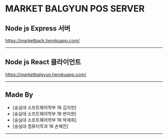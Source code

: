 # MARKET BALGYUN POS SERVER
## Node js Express 서버
https://marketback.herokuapp.com/

---
## Node js React 클라이언트
https://marketbalgyun.herokuapp.com/

---

## Made By
- [숭실대 소프트웨어학부 18 김지헌]
- [숭실대 소프트웨어학부 18 변지현]
- [숭실대 소프트웨어학부 18 박재희]
- [숭실대 컴퓨터학과 18 손예진]

---
